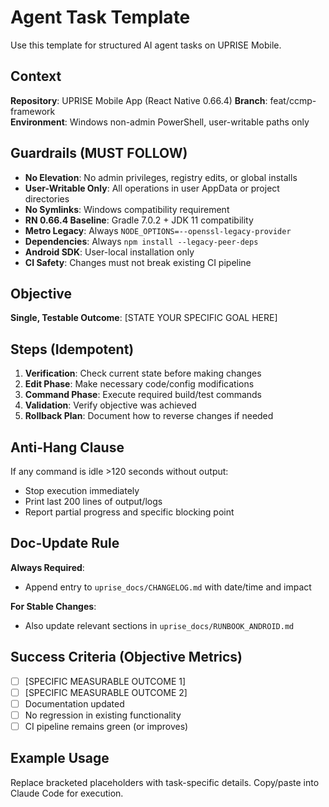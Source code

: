 # Agent Task Template

Use this template for structured AI agent tasks on UPRISE Mobile.

## Context
**Repository**: UPRISE Mobile App (React Native 0.66.4)
**Branch**: feat/ccmp-framework  
**Environment**: Windows non-admin PowerShell, user-writable paths only

## Guardrails (MUST FOLLOW)
- **No Elevation**: No admin privileges, registry edits, or global installs
- **User-Writable Only**: All operations in user AppData or project directories
- **No Symlinks**: Windows compatibility requirement
- **RN 0.66.4 Baseline**: Gradle 7.0.2 + JDK 11 compatibility
- **Metro Legacy**: Always `NODE_OPTIONS=--openssl-legacy-provider`
- **Dependencies**: Always `npm install --legacy-peer-deps`
- **Android SDK**: User-local installation only
- **CI Safety**: Changes must not break existing CI pipeline

## Objective
**Single, Testable Outcome**: [STATE YOUR SPECIFIC GOAL HERE]

## Steps (Idempotent)
1. **Verification**: Check current state before making changes
2. **Edit Phase**: Make necessary code/config modifications
3. **Command Phase**: Execute required build/test commands
4. **Validation**: Verify objective was achieved
5. **Rollback Plan**: Document how to reverse changes if needed

## Anti-Hang Clause
If any command is idle >120 seconds without output:
- Stop execution immediately
- Print last 200 lines of output/logs
- Report partial progress and specific blocking point

## Doc-Update Rule
**Always Required**:
- Append entry to `uprise_docs/CHANGELOG.md` with date/time and impact

**For Stable Changes**:
- Also update relevant sections in `uprise_docs/RUNBOOK_ANDROID.md`

## Success Criteria (Objective Metrics)
- [ ] [SPECIFIC MEASURABLE OUTCOME 1]
- [ ] [SPECIFIC MEASURABLE OUTCOME 2]
- [ ] Documentation updated
- [ ] No regression in existing functionality
- [ ] CI pipeline remains green (or improves)

## Example Usage
Replace bracketed placeholders with task-specific details. Copy/paste into Claude Code for execution.